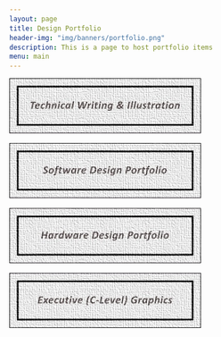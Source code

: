 ```yaml
---
layout: page
title: Design Portfolio
header-img: "img/banners/portfolio.png"
description: This is a page to host portfolio items
menu: main
---
```


[
![technical writing & illustration label](/img/portfolio_subdivisions/technical.jpg)
](technical-writing-&-illustration)

[
![software label](/img/portfolio_subdivisions/software.jpg)
](software)

[
![hardware label](/img/portfolio_subdivisions/hardware.jpg)
](hardware)

[
![executive label](/img/portfolio_subdivisions/executive.jpg)
](executive)
